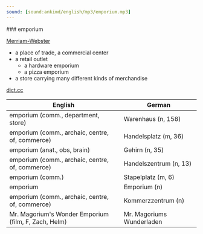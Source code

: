 ```yaml
---
sound: [sound:ankimd/english/mp3/emporium.mp3]
---
```


\### emporium

[Merriam-Webster](https://www.merriam-webster.com/dictionary/emporium)

- a place of trade, a commercial center
- a retail outlet
    - a hardware emporium
    - a pizza emporium
- a store carrying many different kinds of merchandise

[dict.cc](https://www.dict.cc/emporium)

| English        | German       |
| -------------- | ------------ |
| emporium (comm., department, store) | Warenhaus (n, 158) |
| emporium (comm., archaic, centre, of, commerce) | Handelsplatz (m, 36) |
| emporium (anat., obs, brain) | Gehirn (n, 35) |
| emporium (comm., archaic, centre, of, commerce) | Handelszentrum (n, 13) |
| emporium (comm.) | Stapelplatz (m, 6) |
| emporium | Emporium (n) |
| emporium (comm., archaic, centre, of, commerce) | Kommerzzentrum (n) |
| Mr. Magorium's Wonder Emporium (film, F, Zach, Helm) | Mr. Magoriums Wunderladen |
